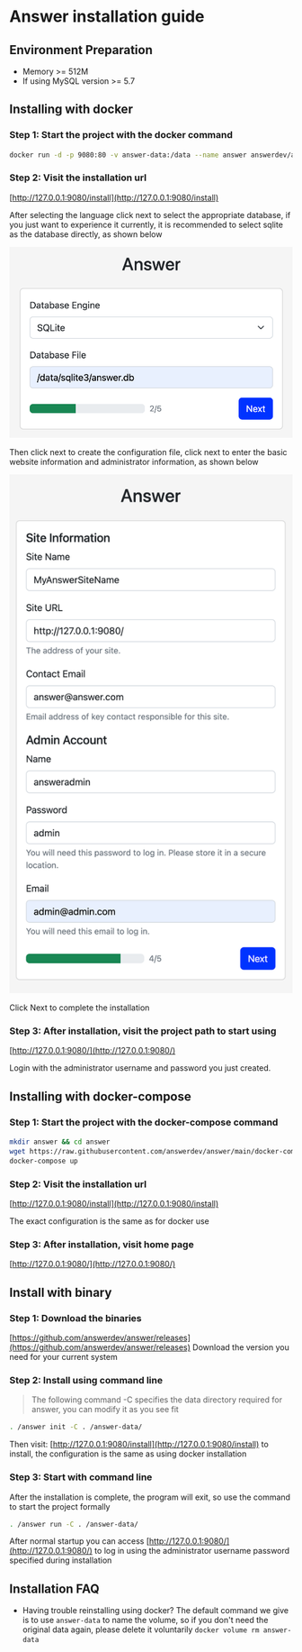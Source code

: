 # Answer installation guide
## Environment Preparation
- Memory >= 512M
- If using MySQL version >= 5.7

## Installing with docker
### Step 1: Start the project with the docker command
```bash
docker run -d -p 9080:80 -v answer-data:/data --name answer answerdev/answer:latest
```

### Step 2: Visit the installation url
[http://127.0.0.1:9080/install](http://127.0.0.1:9080/install)

After selecting the language click next to select the appropriate database, if you just want to experience it currently, it is recommended to select sqlite as the database directly, as shown below

![install-database](docs/img/install-database.png)

Then click next to create the configuration file, click next to enter the basic website information and administrator information, as shown below

![install- site-info](docs/img/install-site-info.png)

Click Next to complete the installation

### Step 3: After installation, visit the project path to start using
[http://127.0.0.1:9080/](http://127.0.0.1:9080/)

Login with the administrator username and password you just created.

## Installing with docker-compose
### Step 1: Start the project with the docker-compose command
```bash
mkdir answer && cd answer
wget https://raw.githubusercontent.com/answerdev/answer/main/docker-compose.yaml
docker-compose up
```

### Step 2: Visit the installation url
[http://127.0.0.1:9080/install](http://127.0.0.1:9080/install)

The exact configuration is the same as for docker use

### Step 3: After installation, visit home page
[http://127.0.0.1:9080/](http://127.0.0.1:9080/)

## Install with binary
### Step 1: Download the binaries
[https://github.com/answerdev/answer/releases](https://github.com/answerdev/answer/releases)
Download the version you need for your current system

### Step 2: Install using command line
> The following command -C specifies the data directory required for answer, you can modify it as you see fit

```bash
. /answer init -C . /answer-data/
```

Then visit: [http://127.0.0.1:9080/install](http://127.0.0.1:9080/install) to install, the configuration is the same as using docker installation

### Step 3: Start with command line
After the installation is complete, the program will exit, so use the command to start the project formally
```bash
. /answer run -C . /answer-data/
```

After normal startup you can access [http://127.0.0.1:9080/](http://127.0.0.1:9080/) to log in using the administrator username password specified during installation

## Installation FAQ
- Having trouble reinstalling using docker? The default command we give is to use `answer-data` to name the volume, so if you don't need the original data again, please delete it voluntarily `docker volume rm answer-data`

